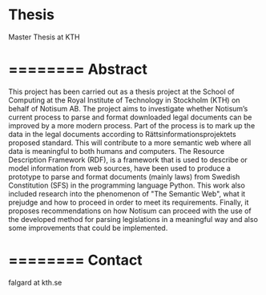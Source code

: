 Thesis
======

Master Thesis at KTH

========
Abstract
========
This project has been carried out as a thesis project at the School of Computing at the Royal Institute of Technology in Stockholm (KTH) on behalf of Notisum AB. The project aims to investigate whether Notisum’s current process to parse and format downloaded legal documents can be improved by a more modern process. Part of the process is to mark up the data in the legal documents according to Rättsinformationsprojektets proposed standard. This will contribute to a more semantic web where all data is meaningful to both humans and computers. The Resource Description Framework (RDF), is a framework that is used to describe or model information from web sources, have been used to produce a prototype to parse and format documents (mainly laws) from Swedish Constitution (SFS) in the programming language Python. This work also included research into the phenomenon of "The Semantic Web", what it prejudge and how to proceed in order to meet its requirements. Finally, it proposes recommendations on how Notisum can proceed with the use of the developed method for parsing legislations in a meaningful way and also some improvements that could be implemented.


========
Contact
========

falgard at kth.se

